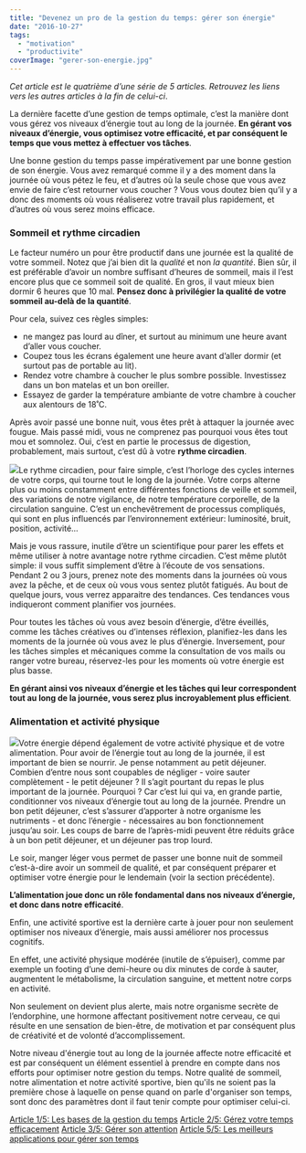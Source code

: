 ```yaml
---
title: "Devenez un pro de la gestion du temps: gérer son énergie"
date: "2016-10-27"
tags:
  - "motivation"
  - "productivite"
coverImage: "gerer-son-energie.jpg"
---
```


_Cet article est le quatrième d’une série de 5 articles. Retrouvez les liens vers les autres articles à la fin de celui-ci_.

La dernière facette d’une gestion de temps optimale, c’est la manière dont vous gérez vos niveaux d’énergie tout au long de la journée. **En gérant vos niveaux d’énergie, vous optimisez votre efficacité, et par conséquent le temps que vous mettez à effectuer vos tâches**.<!--more-->

Une bonne gestion du temps passe impérativement par une bonne gestion de son énergie. Vous avez remarqué comme il y a des moment dans la journée où vous pétez le feu, et d’autres où la seule chose que vous avez envie de faire c’est retourner vous coucher ? Vous vous doutez bien qu’il y a donc des moments où vous réaliserez votre travail plus rapidement, et d’autres où vous serez moins efficace.

### Sommeil et rythme circadien

Le facteur numéro un pour être productif dans une journée est la qualité de votre sommeil. Notez que j’ai bien dit la _qualité_ et non _la quantité_. Bien sûr, il est préférable d’avoir un nombre suffisant d’heures de sommeil, mais il l’est encore plus que ce sommeil soit de qualité. En gros, il vaut mieux bien dormir 6 heures que 10 mal. **Pensez donc à privilégier la qualité de votre sommeil au-delà de la quantité**.

Pour cela, suivez ces règles simples:

- ne mangez pas lourd au dîner, et surtout au minimum une heure avant d’aller vous coucher.
- Coupez tous les écrans également une heure avant d’aller dormir (et surtout pas de portable au lit).
- Rendez votre chambre à coucher le plus sombre possible. Investissez dans un bon matelas et un bon oreiller.
- Essayez de garder la température ambiante de votre chambre à coucher aux alentours de 18˚C.

Après avoir passé une bonne nuit, vous êtes prêt à attaquer la journée avec fougue. Mais passé midi, vous ne comprenez pas pourquoi vous êtes tout mou et somnolez. Oui, c’est en partie le processus de digestion, probablement, mais surtout, c’est dû à votre **rythme circadien**.

![](images/qualite-sommeil-rythme-circadien.jpg)Le rythme circadien, pour faire simple, c’est l’horloge des cycles internes de votre corps, qui tourne tout le long de la journée. Votre corps alterne plus ou moins constamment entre différentes fonctions de veille et sommeil, des variations de notre vigilance, de notre température corporelle, de la circulation sanguine. C’est un enchevêtrement de processus compliqués, qui sont en plus influencés par l’environnement extérieur: luminosité, bruit, position, activité…

Mais je vous rassure, inutile d’être un scientifique pour parer les effets et même utiliser à notre avantage notre rythme circadien. C’est même plutôt simple: il vous suffit simplement d’être à l’écoute de vos sensations. Pendant 2 ou 3 jours, prenez note des moments dans la journées où vous avez la pêche, et de ceux où vous vous sentez plutôt fatigués. Au bout de quelque jours, vous verrez apparaitre des tendances. Ces tendances vous indiqueront comment planifier vos journées.

Pour toutes les tâches où vous avez besoin d’énergie, d’être éveillés, comme les tâches créatives ou d’intenses réflexion, planifiez-les dans les moments de la journée où vous avez le plus d’énergie. Inversement, pour les tâches simples et mécaniques comme la consultation de vos mails ou ranger votre bureau, réservez-les pour les moments où votre énergie est plus basse.

**En gérant ainsi vos niveaux d’énergie et les tâches qui leur correspondent tout au long de la journée, vous serez plus incroyablement plus efficient**.

### Alimentation et activité physique

![](images/activite-physique-alimentation.jpg)Votre énergie dépend également de votre activité physique et de votre alimentation. Pour avoir de l’énergie tout au long de la journée, il est important de bien se nourrir. Je pense notamment au petit déjeuner. Combien d’entre nous sont coupables de négliger - voire sauter complètement - le petit déjeuner ? Il s’agit pourtant du repas le plus important de la journée. Pourquoi ? Car c’est lui qui va, en grande partie, conditionner vos niveaux d’énergie tout au long de la journée. Prendre un bon petit déjeuner, c’est s’assurer d’apporter à notre organisme les nutriments - et donc l’énergie - nécessaires au bon fonctionnement jusqu’au soir. Les coups de barre de l’après-midi peuvent être réduits grâce à un bon petit déjeuner, et un déjeuner pas trop lourd.

Le soir, manger léger vous permet de passer une bonne nuit de sommeil c’est-à-dire avoir un sommeil de qualité, et par conséquent préparer et optimiser votre énergie pour le lendemain (voir la section précédente).

**L’alimentation joue donc un rôle fondamental dans nos niveaux d’énergie, et donc dans notre efficacité**.

Enfin, une activité sportive est la dernière carte à jouer pour non seulement optimiser nos niveaux d’énergie, mais aussi améliorer nos processus cognitifs.

En effet, une activité physique modérée (inutile de s’épuiser), comme par exemple un footing d’une demi-heure ou dix minutes de corde à sauter, augmentent le métabolisme, la circulation sanguine, et mettent notre corps en activité.

Non seulement on devient plus alerte, mais notre organisme secrète de l’endorphine, une hormone affectant positivement notre cerveau, ce qui résulte en une sensation de bien-être, de motivation et par conséquent plus de créativité et de volonté d’accomplissement.

Notre niveau d'énergie tout au long de la journée affecte notre efficacité et est par conséquent un élément essentiel à prendre en compte dans nos efforts pour optimiser notre gestion du temps. Notre qualité de sommeil, notre alimentation et notre activité sportive, bien qu'ils ne soient pas la première chose à laquelle on pense quand on parle d'organiser son temps, sont donc des paramètres dont il faut tenir compte pour optimiser celui-ci.

[Article 1/5: Les bases de la gestion du temps](https://www.smartrock.fr/blog/devenez-un-pro-de-la-gestion-du-temps-et-triplez-votre-productivite/) [Article 2/5: Gérez votre temps efficacement](https://www.smartrock.fr/blog/devenez-un-pro-de-la-gestion-du-temps-gerez-votre-temps-efficacement/) [Article 3/5: Gérer son attention](https://www.smartrock.fr/blog/devenez-un-pro-de-la-gestion-du-temps-gerer-son-attention/) [Article 5/5: Les meilleurs applications pour gérer son temps](https://www.smartrock.fr/blog/devenez-un-pro-de-la-gestion-du-temps-les-meilleures-applications/)
